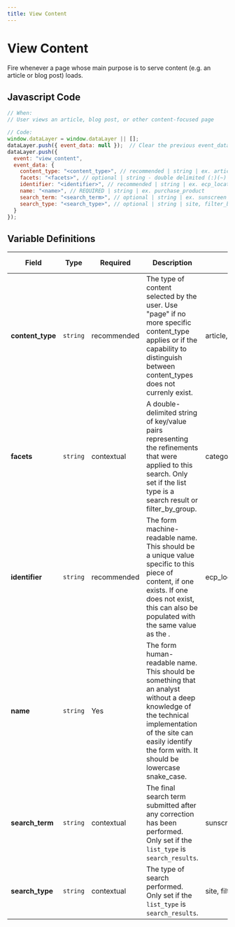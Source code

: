 ```yaml
---
title: View Content
---
```


# View Content

Fire whenever a page whose main purpose is to serve content (e.g. an article or blog post) loads.

## Javascript Code

```js
// When:
// User views an article, blog post, or other content-focused page

// Code:
window.dataLayer = window.dataLayer || [];
dataLayer.push({ event_data: null });  // Clear the previous event_data object.
dataLayer.push({
  event: "view_content",
  event_data: {
    content_type: "<content_type>", // recommended | string | ex. article, blog, page	
    facets: "<facets>", // optional | string - double delimited (:)(~) | category:skin_health~featured_as:best_seller	
    identifier: "<identifier>", // recommended | string | ex. ecp_locator, free_trial
    name: "<name>", // REQUIRED | string | ex. purchase_product
    search_term: "<search_term>", // optional | string | ex. sunscreen
    search_type: "<search_type>", // optional | string | site, filter_by_group	
  }
});
```

## Variable Definitions

|Field|Type|Required|Description|Example|Pattern|Min Length|Max Length|Minimum|Maximum|Multiple Of|
| --- | --- | --- | --- | --- | --- | --- | --- | --- | --- | --- |
|**content_type**|`string`|recommended|The type of content selected by the user. Use "page" if no more specific content_type applies or if the capability to distinguish between content_types does not currenly exist.|article, blog, page|
|**facets**|`string`|contextual|A double-delimited string of key/value pairs representing the refinements that were applied to this search. Only set if the list type is a search result or filter_by_group.|category:skin_health~skin_concern:acne~featured_as:best_seller|
|**identifier**|`string`|recommended|The form machine-readable name. This should be a unique value specific to this piece of content, if one exists. If one does not exist, this can also be populated with the same value as the <name>.|ecp_locator, free_trial|
|**name**|`string`|Yes|The form human-readable name. This should be something that an analyst without a deep knowledge of the technical implementation of the site can easily identify the form with. It should be lowercase snake_case.||
|**search_term**|`string`|contextual|The final search term submitted after any correction has been performed. Only set if the `list_type` is `search_results`.|sunscreen|
|**search_type**|`string`|contextual|The type of search performed. Only set if the `list_type` is `search_results`.|site, filter_by_group|
